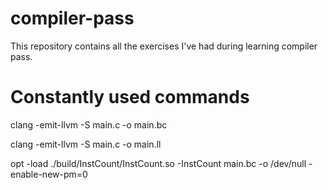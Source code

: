 # compiler-pass
This repository contains all the exercises I've had during learning compiler pass.

# Constantly used commands
clang -emit-llvm -S main.c -o main.bc

clang -emit-llvm -S main.c -o main.ll

opt -load ./build/InstCount/InstCount.so -InstCount main.bc -o /dev/null -enable-new-pm=0